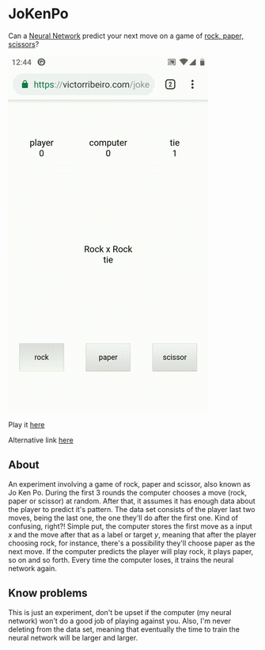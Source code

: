# JoKenPo

Can a [Neural Network](https://github.com/victorqribeiro/MLP) predict your next move on a game of [rock, paper, scissors](https://en.wikipedia.org/wiki/Rock%E2%80%93paper%E2%80%93scissors)?

![Me playing it with the same pattern](jokenpo.gif)

Play it [here](https://victorribeiro.com/jokenpo)

Alternative link [here](https://victorqribeiro.github.io/jokenpo/index.html)

## About

An experiment involving a game of rock, paper and scissor, also known as Jo Ken Po. During the first 3 rounds the computer chooses a move (rock, paper or scissor) at random. After that, it assumes it has enough data about the player to predict it's pattern. The data set consists of the player last two moves, being the last one, the one they'll do after the first one. Kind of confusing, right?! Simple put, the computer stores the first move as a input *x* and the move after that as a label or target *y*, meaning that after the player choosing rock, for instance, there's a possibility they'll choose paper as the next move. If the computer predicts the player will play rock, it plays paper, so on and so forth. Every time the computer loses, it trains the neural network again.

## Know problems 

This is just an experiment, don't be upset if the computer (my neural network) won't do a good job of playing against you. Also, I'm never deleting from the data set, meaning that eventually the time to train the neural network will be larger and larger.
